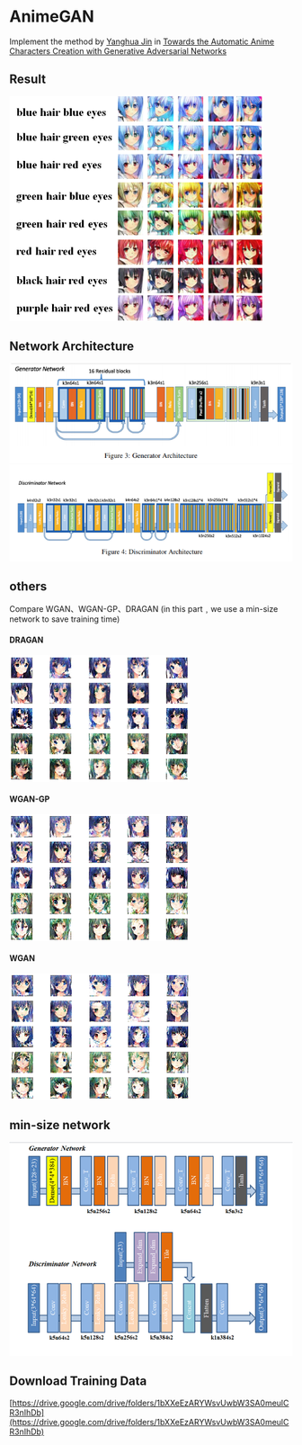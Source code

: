 # AnimeGAN
Implement the method by [Yanghua Jin](https://arxiv.org/abs/1708.05509) in [Towards the Automatic Anime Characters Creation
with Generative Adversarial Networks](https://arxiv.org/pdf/1708.05509.pdf)

## Result
<img width="450" height="400" src="https://github.com/ReuiYan-Lin/MLDS/blob/master/AnimeGAN/img/generator_img.png"/>

## Network Architecture
![alt text](https://github.com/ReuiYan-Lin/MLDS/blob/master/AnimeGAN/img/generator.png)
![alt text](https://github.com/ReuiYan-Lin/MLDS/blob/master/AnimeGAN/img/discriminator.png)

## others
Compare WGAN、WGAN-GP、DRAGAN (in this part﹐we use a min-size network to save training time)
#### DRAGAN
![alt text](https://github.com/ReuiYan-Lin/MLDS/blob/master/AnimeGAN/img/DRAGAN.gif)
#### WGAN-GP
![alt text](https://github.com/ReuiYan-Lin/MLDS/blob/master/AnimeGAN/img/WGAN_GP.gif)
#### WGAN
![alt text](https://github.com/ReuiYan-Lin/MLDS/blob/master/AnimeGAN/img/WGAN.gif)

## min-size network
<img width="520" height="380" src="https://github.com/ReuiYan-Lin/MLDS/blob/master/AnimeGAN/img/min_size_network.png"/>

## Download Training Data
[https://drive.google.com/drive/folders/1bXXeEzARYWsvUwbW3SA0meulCR3nIhDb](https://drive.google.com/drive/folders/1bXXeEzARYWsvUwbW3SA0meulCR3nIhDb)

